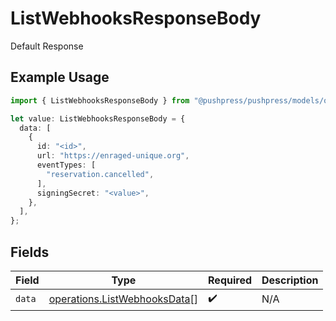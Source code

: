 # ListWebhooksResponseBody

Default Response

## Example Usage

```typescript
import { ListWebhooksResponseBody } from "@pushpress/pushpress/models/operations";

let value: ListWebhooksResponseBody = {
  data: [
    {
      id: "<id>",
      url: "https://enraged-unique.org",
      eventTypes: [
        "reservation.cancelled",
      ],
      signingSecret: "<value>",
    },
  ],
};
```

## Fields

| Field                                                                        | Type                                                                         | Required                                                                     | Description                                                                  |
| ---------------------------------------------------------------------------- | ---------------------------------------------------------------------------- | ---------------------------------------------------------------------------- | ---------------------------------------------------------------------------- |
| `data`                                                                       | [operations.ListWebhooksData](../../models/operations/listwebhooksdata.md)[] | :heavy_check_mark:                                                           | N/A                                                                          |
